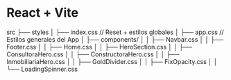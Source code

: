 # React + Vite

src
├── styles
│   ├── index.css              // Reset + estilos globales
│   ├── app.css                // Estilos generales del App
│   ├── components/
│   │   ├── Navbar.css
│   │   ├── Footer.css
│   │   ├── Home.css
│   │   ├── HeroSection.css
│   │   ├── ConsultoraHero.css
│   │   ├── ConstructoraHero.css
│   │   ├── InmobiliariaHero.css
│   │   ├── GoldDivider.css
│   │   ├── FixOpacity.css
│   │   └── LoadingSpinner.css
